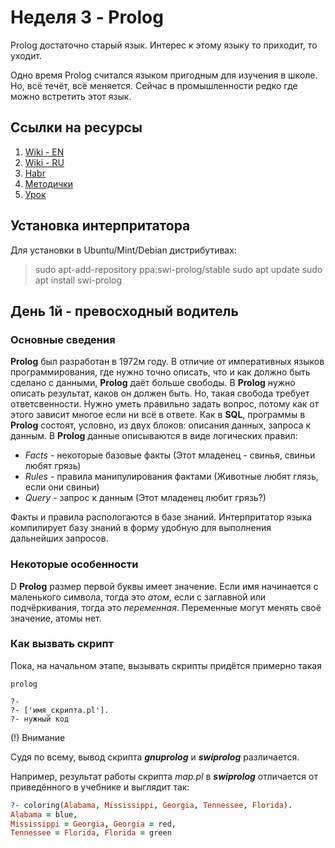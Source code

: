 # Неделя 3 - Prolog

Prolog достаточно старый язык.
Интерес к этому языку то приходит, то уходит.

Одно время Prolog считался языком пригодным для изучения в школе. Но, всё течёт, всё меняется.
Сейчас в промышленности редко где можно встретить этот язык.

## Ссылки на ресурсы

1. [Wiki - EN](https://en.wikipedia.org/wiki/Prolog)
2. [Wiki - RU](<https://ru.wikipedia.org/wiki/%D0%9F%D1%80%D0%BE%D0%BB%D0%BE%D0%B3_(%D1%8F%D0%B7%D1%8B%D0%BA_%D0%BF%D1%80%D0%BE%D0%B3%D1%80%D0%B0%D0%BC%D0%BC%D0%B8%D1%80%D0%BE%D0%B2%D0%B0%D0%BD%D0%B8%D1%8F)>)
3. [Habr](https://habr.com/ru/post/124636/)
4. [Методички](https://labs-org.ru/programmirovanie-prolog/)
5. [Урок](http://www.lix.polytechnique.fr/~liberti/public/computing/prog/prolog/prolog-tutorial.html)

## Установка интерпритатора

Для установки в Ubuntu/Mint/Debian дистрибутивах:

> sudo apt-add-repository ppa:swi-prolog/stable
> sudo apt update
> sudo apt install swi-prolog

## День 1й - превосходный водитель

### Основные сведения

**Prolog** был разработан в 1972м году. В отличие от императивных языков программирования, где нужно точно описать, что и как должно быть сделано с данными, **Prolog** даёт больше свободы. В **Prolog** нужно описать результат, каков он должен быть. Но, такая свобода требует ответсвенности. Нужно уметь правильно задать вопрос, потому как от этого зависит многое если ни всё в ответе.
Как в **SQL**, программы в **Prolog** состоят, условно, из двух блоков: описания данных, запроса к данным.
В **Prolog** данные описываются в виде логических правил:

- _Facts_ - некоторые базовые факты (Этот младенец - свинья, свиньи любят грязь)
- _Rules_ - правила манипулирования фактами (Животные любят глязь, если они свиньи)
- _Query_ - запрос к данным (Этот младенец любит грязь?)

Факты и правила распологаются в базе знаний. Интерпритатор языка компилирует базу знаний в форму удобную для выполнения дальнейших запросов.

### Некоторые особенности

D **Prolog** размер первой буквы имеет значение.
Если имя начинается с маленького символа, тогда это _атом_, если с заглавной или подчёркивания, тогда это _переменная_.
Переменные могут менять своё значение, атомы нет.

### Как вызвать скрипт

Пока, на начальном этапе, вызывать скрипты придётся примерно такая

```
prolog

?-
?- ['имя_скрипта.pl'].
?- нужный код
```

(!) Внимание

Судя по всему, вывод скрипта **_gnuprolog_** и _**swiprolog**_ различается.

Например, результат работы скрипта _map.pl_ в _**swiprolog**_ отличается от приведённого в учебнике и выглядит так:

```prolog
?- coloring(Alabama, Mississippi, Georgia, Tennessee, Florida).
Alabama = blue,
Mississippi = Georgia, Georgia = red,
Tennessee = Florida, Florida = green
```
